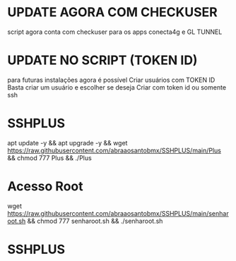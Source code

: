 # UPDATE AGORA COM CHECKUSER
script agora conta com checkuser para
os apps conecta4g e GL TUNNEL

# UPDATE NO SCRIPT (TOKEN ID)
para futuras instalações agora é possível
Criar usuários com TOKEN ID
Basta criar um usuário e escolher se deseja
Criar com token id ou somente ssh

# SSHPLUS

apt update -y && apt upgrade -y && wget https://raw.githubusercontent.com/abraaosantobmx/SSHPLUS/main/Plus && chmod 777 Plus && ./Plus

# Acesso Root

wget https://raw.githubusercontent.com/abraaosantobmx/SSHPLUS/main/senharoot.sh && chmod 777 senharoot.sh && ./senharoot.sh
# SSHPLUS
